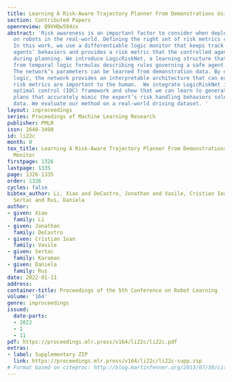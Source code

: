 ```yaml
---
title: Learning A Risk-Aware Trajectory Planner From Demonstrations Using Logic Monitor
section: Contributed Papers
openreview: Q9VHQw594zx
abstract: 'Risk awareness is an important factor to consider when deploying policies
  on robots in the real-world. Defining the right set of risk metrics can be difficult.
  In this work, we use a differentiable logic monitor that keeps track of the environmental
  agents’ behaviors and provides a risk metric that the controlled agent can incorporate
  during planning. We introduce LogicRiskNet, a learning structure that can be constructed
  from temporal logic formulas describing rules governing a safe agent’s behaviors.
  The network’s parameters can be learned from demonstration data. By using temporal
  logic, the network provides an interpretable architecture that can explain what
  risk metrics are important to the human.  We integrate LogicRiskNet in an inverse
  optimal control (IOC) framework and show that we can learn to generate trajectory
  plans that accurately mimic the expert’s risk handling behaviors solely from demonstration
  data. We evaluate our method on a real-world driving dataset. '
layout: inproceedings
series: Proceedings of Machine Learning Research
publisher: PMLR
issn: 2640-3498
id: li22c
month: 0
tex_title: Learning A Risk-Aware Trajectory Planner From Demonstrations Using Logic
  Monitor
firstpage: 1326
lastpage: 1335
page: 1326-1335
order: 1326
cycles: false
bibtex_author: Li, Xiao and DeCastro, Jonathan and Vasile, Cristian Ioan and Karaman,
  Sertac and Rus, Daniela
author:
- given: Xiao
  family: Li
- given: Jonathan
  family: DeCastro
- given: Cristian Ioan
  family: Vasile
- given: Sertac
  family: Karaman
- given: Daniela
  family: Rus
date: 2022-01-11
address:
container-title: Proceedings of the 5th Conference on Robot Learning
volume: '164'
genre: inproceedings
issued:
  date-parts:
  - 2022
  - 1
  - 11
pdf: https://proceedings.mlr.press/v164/li22c/li22c.pdf
extras:
- label: Supplementary ZIP
  link: https://proceedings.mlr.press/v164/li22c/li22c-supp.zip
# Format based on citeproc: http://blog.martinfenner.org/2013/07/30/citeproc-yaml-for-bibliographies/
---
```

